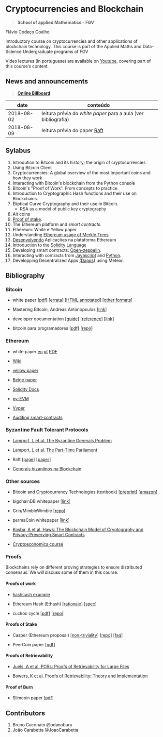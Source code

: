 # Cryptocurrencies and Blockchain

> **School of applied Mathematics - FGV**

Flávio Codeço Coelho

Introductory course on cryptocurrencies and other applications of blockchain technology.
This course is part of the Applied Maths and Data-Science Undergraduate programs of FGV

Video lectures (in portuguese) are available on [Youtube](https://www.youtube.com/watch?v=xqjow06qUEw), covering part of this course's content.

## News and announcements

> [**Online Billboard**](https://hackmd.io/EYUwhgrATAbFIFooAYCcyEBYAmaFlTiWFRGwgDMQKBmAdkyA?both)



| date       | conteúdo |
| ---------- | -------- |
| 2018-08-02 | leitura prévia do *white paper* para a aula (ver bibliografia) |
| 2018-08-09 | leitura prévia do paper [Raft](https://raft.github.io/raft.pdf) |

## Sylabus

1. Introdution to Bitcoin and its history; the origin of cryptocurrencies
2. Using Bitcoin Client
3. Cryptocurrencies: A global overview of the most important coins and how they work
3. Interacting with Bitcoin's blockchain from the Python console
4. Bitcoin's "Proof of Work". From concepts to practice.
1. Introduction to Cryptographic Hash functions and their use on Blockchains.
5. Eliptical Curve Cryptography and their use in Bitcoin.
    - RSA as a model of public key cryptography
6. Alt coins
7. [Proof of stake](https://en.wikipedia.org/wiki/Proof-of-stake).
8. The Ethereum platform and *smart contracts*.
9. Ethereum: White e Yellow paper
1. Understanding [Ethereum usage of Merkle Trees](https://blog.ethereum.org/2015/11/15/merkling-in-ethereum/)
10. [Desenvolvendo](/lectures/ethereum_dev.md) Aplicações na plataforma Ethereum
11. Introduction to the [Solidity Language](/lectures/Solidity.md)
12. Developing smart contracts: [Open-zeppelin](https://openzeppelin.org/).
1. Interacting with contracts from [Javascript](https://web3js.readthedocs.io/en/1.0/) and [Python](https://web3py.readthedocs.io/en/stable/).
13. Developping Decentralized Apps [(Dapps)](/lectures/dapp_meteor.md) using Meteor.

## Bibliography

### Bitcoin

- white paper [[pdf]](https://bitcoin.org/bitcoin.pdf) [[errata]](https://gist.github.com/harding/dabea3d83c695e6b937bf090eddf2bb3) [[HTML annotated]](https://genius.com/2683722) [[other formats]](https://github.com/karask/satoshi-paper)

- Mastering Bitcoin, Andreas Antonopoulos [[link]](http://chimera.labs.oreilly.com/books/1234000001802/index.html)

- developer documentation [[guide]](https://bitcoin.org/en/developer-guide) [[reference]](https://bitcoin.org/en/developer-reference) [[link]](https://bitcoin.org/en/developer-documentation)

- bitcoin para programadores [[pdf]](https://www.gitbook.com/download/pdf/book/itsriodejaneiro/bitcoin-para-programadores) [[repo]](https://github.com/BlockchainHub/bitcoin-para-programadores)


### Ethereum

- white paper [en](https://github.com/ethereum/wiki/wiki/White-Paper) [pt](https://github.com/ethereum/wiki/wiki/%5BPortuguese%5D-White-Paper) [PDF](/Ethereum-White-Paper.pdf)

- [Wiki](https://github.com/ethereum/wiki/wiki)
- [yellow paper](https://ethereum.github.io/yellowpaper/paper.pdf)
- [Beige paper](https://github.com/chronaeon/beigepaper)
- [Solidity Docs](http://solidity.readthedocs.io/en/latest/)
- [py-EVM](https://github.com/ethereum/py-evm)
- [Vyper](https://github.com/ethereum/vyper)
- [Auditing smart-contracts](https://medium.com/@merunasgrincalaitis/how-to-audit-a-smart-contract-most-dangerous-attacks-in-solidity-ae402a7e7868)

### Byzantine Fault Tolerant Protocols

- [Lamport, L et al. The Byzantine Generals Problem](https://www.microsoft.com/en-us/research/publication/byzantine-generals-problem/)

- [Lamport, L et al. The Part-Time Parliament](http://lamport.azurewebsites.net/pubs/lamport-paxos.pdf)

- Raft [[page](https://raft.github.io/)] [[paper](https://raft.github.io/raft.pdf)]
- [Generais bizantinos na Blockchain](https://docs.google.com/presentation/d/1hM2UPkStA0Xx73YC6SZnfGwsAxOTapgYLvB0EKBL9Jo/pub?start=false&loop=false&delayms=3000) 


### Other sources

- Bitcoin and Cryptocurrency Technologies (textbook) [[preprint](https://d28rh4a8wq0iu5.cloudfront.net/bitcointech/readings/princeton_bitcoin_book.pdf?a=1)] [[amazon](https://www.amazon.com/gp/product/0691171696/ref=as_li_tl?ie=UTF8&camp=1789&creative=9325&creativeASIN=0691171696&linkCode=as2&tag=jbonneau-20&linkId=59f35df2a92dd877cd22363bd8373a35)]

- bigchainDB whitepaper [[link]](https://www.bigchaindb.com/whitepaper/bigchaindb-whitepaper.pdf)

- Grin/MimbleWimble [[repo](https://github.com/ignopeverell/grin/)]

- permaCoin whitepaper [[link]](https://www.cs.umd.edu/~elaine/docs/permacoin.pdf)

- [Kosba, A et al. Hawk: The Blockchain Model of Cryptography and Privacy-Preserving Smart Contracts](https://eprint.iacr.org/2015/675.pdf)
- [Cryptoeconomics course](https://cryptoeconomics.study/)

### Proofs
Blockchains rely on different proving strategies to ensure distributed consensus. We will discuss some of them in this course.

#### Proofs of work

- [hashcash example](https://odanoburu.github.io/hash-cash)

- Ethereum Hash (Ethash) [[rationale](https://github.com/ethereum/wiki/wiki/Ethash-Design-Rationale)] [[spec](https://github.com/ethereum/wiki/wiki/Ethash)]

- cuckoo cycle [[pdf](https://github.com/tromp/cuckoo/blob/master/doc/cuckoo.pdf?raw=true)] [[repo](https://github.com/tromp/cuckoo)]

#### Proofs of Stake

- Casper (Ethereum proposal) [[non-triviality](https://blog.ethereum.org/2014/10/03/slasher-ghost-developments-proof-stake/)] [[repo](https://github.com/ethereum/research)] [[faq](https://github.com/ethereum/wiki/wiki/Proof-of-Stake-FAQ)]

- PeerCoin paper [[pdf](https://peercoin.net/assets/paper/peercoin-paper.pdf)]

#### Proofs of Retrievability

- [Juels, A et al. PORs: Proofs of Retrievability for Large Files](http://www.arijuels.com/wp-content/uploads/2013/09/JK07.pdf)

- [Bowers, K et al. Proofs of Retrievability: Theory and Implementation](http://dl.acm.org/citation.cfm?id=1655015)

#### Proof of Burn

- Slimcoin paper [[pdf](http://www.slimcoin.club/whitepaper.pdf)]



## Contributors
1. Bruno Cuconato @odanoburu
1. João Carabetta @JoaoCarabetta
